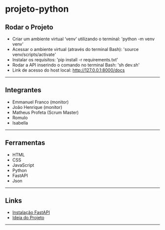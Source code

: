 # projeto-python
## Rodar o Projeto
 - Criar um ambiente virtual ‘venv’ utilizando o terminal:  'python -m venv venv'
 - Acessar o ambiente virtual (através do terminal Bash): 'source venv/scripts/activate'
 - Instalar os requisitos: 'pip install -r requirements.txt'
 - Rodar a API inserindo o comando no terminal Bash: 'sh dev.sh'
 - Link de acesso do host local: http://127.0.0.1:8000/docs
<hr>

## Integrantes
 - Emmanuel Franco (monitor)
 - João Henrique (monitor)
 - Matheus Profeta (Scrum Master)
 - Romulo
 - Isabella

<hr>

## Ferramentas
 - HTML
 - CSS
 - JavaScript
 - Python
 - FastAPI
 - Json
   
<hr>

## Links
 - [Instalação FastAPI](https://mesquite-tumble-17b.notion.site/FastAPI-13542cb686c18032a625e4f1463f64f2)
 - [Ideia do Projeto](https://mesquite-tumble-17b.notion.site/Projeto-Monitor-e-commerce-1c742cb686c180a9b025dce72f3bb1a8)

<hr>

